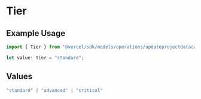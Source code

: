 # Tier

## Example Usage

```typescript
import { Tier } from "@vercel/sdk/models/operations/updateprojectdatacache.js";

let value: Tier = "standard";
```

## Values

```typescript
"standard" | "advanced" | "critical"
```
